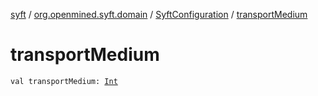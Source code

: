 [syft](../../index.md) / [org.openmined.syft.domain](../index.md) / [SyftConfiguration](index.md) / [transportMedium](./transport-medium.md)

# transportMedium

`val transportMedium: `[`Int`](https://kotlinlang.org/api/latest/jvm/stdlib/kotlin/-int/index.html)
